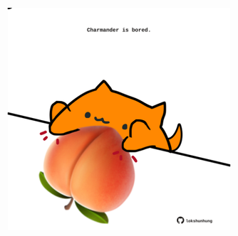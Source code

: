 <!-- built at 21/04/2024, 11:00:53 UTC -->
<p align="center">
  <img width="500" height="500" src="./ReadmeImage.svg">
</p>
